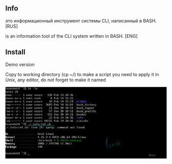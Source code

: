 ## Info 
это информационный инструмент системы CLI, написанный в BASH. [RUS]

is an information tool of the CLI system written in BASH. [ENG]

## Install

Demo version

Copy to working directory (cp ~/)
to make a script you need to apply it in Unix, any editor, do not forget to make it named

[![Demo](https://github.com/appath/Terminal/blob/master/.info/FNR%3D%3D.png)](https://raw.githubusercontent.com/appath/Terminal/master/.info/FNR%3D%3D.png)
